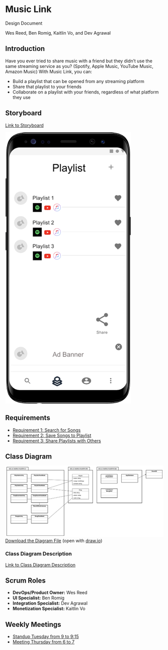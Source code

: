 # Music Link

Design Document

Wes Reed, Ben Romig, Kaitlin Vo, and Dev Agrawal

## Introduction

Have you ever tried to share music with a friend but they didn’t use the same streaming service as you? (Spotify, Apple Music, YouTube Music, Amazon Music) With Music Link, you can:
* Build a playlist that can be opened from any streaming platform
* Share that playlist to your friends
* Collaborate on a playlist with your friends, regardless of what platform they use

## Storyboard

[Link to Storyboard](https://projects.invisionapp.com/prototype/Playlist-prototype-ckaonh87i00cgwb01v2le0xwo)

<img src="docs/assets/storyboard.png" width="400" alt="Storyboard Screenshot">

## Requirements

* [Requirement 1: Search for Songs](docs/requirements/Requirement1.md)
* [Requirement 2: Save Songs to Playlist](docs/requirements/Requirement2.md)
* [Requirement 3: Share Playlists with Others](docs/requirements/Requirement3.md)

## Class Diagram

![Class Diagram](docs/assets/musiclink-uml.png)
[Download the Diagram File](docs/assets/musiclink-uml.drawio) (open with [draw.io](https://draw.io))

### Class Diagram Description

[Link to Class Diagram Description](docs/uml-description/uml-description.md)

## Scrum Roles
* **DevOps/Product Owner:** Wes Reed
* **UI Specialist:** Ben Romig
* **Integration Specialist:** Dev Agrawal
* **Monetization Specialist:** Kaitlin Vo

## Weekly Meetings
* [Standup Tuesday from 9 to 9:15](https://teams.microsoft.com/l/meetup-join/19%3ameeting_MWM3OTcyNGYtM2JlOS00NzEyLWEwOGMtYzFkODNmNGRjZGNj%40thread.v2/0?context=%7b%22Tid%22%3a%22f5222e6c-5fc6-48eb-8f03-73db18203b63%22%2c%22Oid%22%3a%22e1b08e73-d2dd-449a-848e-db26cd974c04%22%7d)
* [Meeting Thursday from 6 to 7](https://teams.microsoft.com/l/meetup-join/19%3ameeting_ODE4MjFmNzEtZWZlOC00YTFhLWJiOTgtZjE3MTQ0MTExMDkz%40thread.v2/0?context=%7b%22Tid%22%3a%22f5222e6c-5fc6-48eb-8f03-73db18203b63%22%2c%22Oid%22%3a%22e1b08e73-d2dd-449a-848e-db26cd974c04%22%7d)